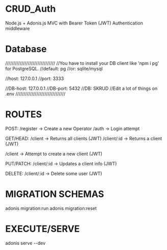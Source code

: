 # CRUD_Auth
Node.js + Adonis.js MVC with Bearer Token (JWT) Authentication middleware

# Database
///////////////////////////////
//You have to install your DB client like 'npm i pg' for PostgreSQL.
//default: pg
//or: sqlite/mysql

//host: 127.0.0.1
//port: 3333

//DB-host: 127.0.0.1
//DB-port: 5432
//DB: SKRUD
//Edit a lot of things on .env
///////////////////////////////

# ROUTES
POST:
/register -> Create a new Operator
/auth -> Login attempt

GET/HEAD:
/client -> Returns all clients (JWT)
/client/:id -> Returns a client (JWT)

/client -> Attempt to create a new client (JWT)

PUT/PATCH:
/client/:id -> Updates a client info (JWT)

DELETE:
/client/:id -> Delete some user (JWT)

# MIGRATION SCHEMAS
adonis migration:run
adonis migration:reset

# EXECUTE/SERVE
adonis serve --dev
